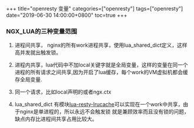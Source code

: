 +++
title="openresty 变量"
categories=["openresty"] 
tags=["openresty"] 
date="2019-06-30 14:00:00+0800"
toc=true
+++


### NGX_LUA的三种变量范围

1. 进程间共享， nginx的所有work进程共享，使用lua_shared_dict定义，这样高并发就出触发锁。

2. 进程内共享，lua代码中不加local关键字就是全局变量，这样的变量在同一个进程的所有请求之间共享,因为开启了lua缓存，每个work的VM虚拟机都会缓存全局变量.

3. 同一个请求，比如local声明的或者ngx.ctx

4. lua_shared_dict 有模块[lua-resty-lrucache](https://github.com/openresty/lua-resty-lrucache)可以实现在一个work中共享，由于nginx是单进程的，所以永远不会触发锁
就是兼顾效率而且没有锁的问题，缺点内存比进程间共享占用比较大。